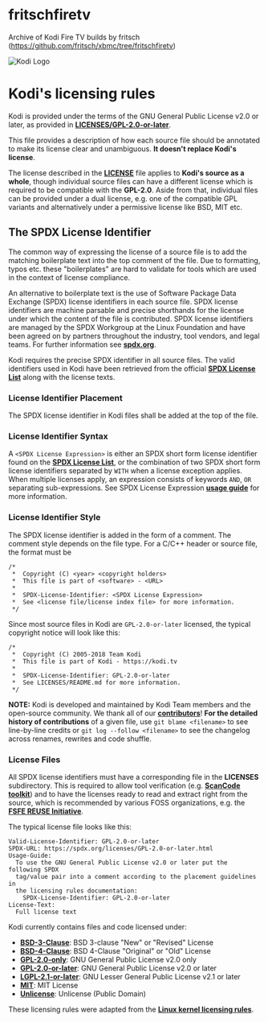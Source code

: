 # fritschfiretv
Archive of Kodi Fire TV builds by fritsch (https://github.com/fritsch/xbmc/tree/fritschfiretv)

![Kodi Logo](../docs/resources/banner_slim.png)

# Kodi's licensing rules
Kodi is provided under the terms of the GNU General Public License v2.0 or later, as provided in **[LICENSES/GPL-2.0-or-later](GPL-2.0-or-later)**.

This file provides a description of how each source file should be annotated to make its license clear and unambiguous. **It doesn't replace Kodi's license**.

The license described in the **[LICENSE](../LICENSE.md)** file applies to **Kodi's source as a whole**, though individual source files can have a different license which is required to be compatible with the **GPL-2.0**. Aside from that, individual files can be provided under a dual license, e.g. one of the compatible GPL variants and alternatively under a permissive license like BSD, MIT etc.

## The SPDX License Identifier
The common way of expressing the license of a source file is to add the matching boilerplate text into the top comment of the file. Due to formatting, typos etc. these "boilerplates" are hard to validate for tools which are used in the context of license compliance.

An alternative to boilerplate text is the use of Software Package Data Exchange (SPDX) license identifiers in each source file. SPDX license identifiers are machine parsable and precise shorthands for the license under which the content of the file is contributed. SPDX license identifiers are managed by the SPDX Workgroup at the Linux Foundation and have been agreed on by partners throughout the industry, tool vendors, and legal teams. For further information see **[spdx.org](https://spdx.org/)**.

Kodi requires the precise SPDX identifier in all source files. The valid identifiers used in Kodi have been retrieved from the official **[SPDX License List](https://spdx.org/licenses/)** along with the license texts.

### License Identifier Placement
The SPDX license identifier in Kodi files shall be added at the top of the file.

### License Identifier Syntax
A `<SPDX License Expression>` is either an SPDX short form license identifier found on the **[SPDX License List](https://spdx.org/licenses/)**, or the combination of two SPDX short form license identifiers separated by `WITH` when a license exception applies. When multiple licenses apply, an expression consists of keywords `AND`, `OR` separating sub-expressions. See SPDX License Expression **[usage guide](https://spdx.org/ids)** for more information.

### License Identifier Style
The SPDX license identifier is added in the form of a comment. The comment style depends on the file type. For a C/C++ header or source file, the format must be
```
/*
 *  Copyright (C) <year> <copyright holders>
 *  This file is part of <software> - <URL>
 *
 *  SPDX-License-Identifier: <SPDX License Expression>
 *  See <license file/license index file> for more information.
 */
```

Since most source files in Kodi are `GPL-2.0-or-later` licensed, the typical copyright notice will look like this:
```
/*
 *  Copyright (C) 2005-2018 Team Kodi
 *  This file is part of Kodi - https://kodi.tv
 *
 *  SPDX-License-Identifier: GPL-2.0-or-later
 *  See LICENSES/README.md for more information.
 */
```

**NOTE:** Kodi is developed and maintained by Kodi Team members and the open-source community. We thank all of our **[contributors](https://github.com/xbmc/xbmc/graphs/contributors)**! **For the detailed history of contributions** of a given file, use `git blame <filename>` to see line-by-line credits or `git log --follow <filename>` to see the changelog across renames, rewrites and code shuffle.

### License Files
All SPDX license identifiers must have a corresponding file in the **LICENSES** subdirectory. This is required to allow tool verification (e.g. **[ScanCode toolkit](https://github.com/nexB/scancode-toolkit)**) and to have the licenses ready to read and extract right from the source, which is recommended by various FOSS organizations, e.g. the **[FSFE REUSE Initiative](https://reuse.software/)**.

The typical license file looks like this:
```
Valid-License-Identifier: GPL-2.0-or-later
SPDX-URL: https://spdx.org/licenses/GPL-2.0-or-later.html
Usage-Guide:
  To use the GNU General Public License v2.0 or later put the following SPDX
  tag/value pair into a comment according to the placement guidelines in
  the licensing rules documentation:
    SPDX-License-Identifier: GPL-2.0-or-later
License-Text:
  Full license text
```

Kodi currently contains files and code licensed under:

* **[BSD-3-Clause](BSD-3-Clause)**: BSD 3-clause "New" or "Revised" License
* **[BSD-4-Clause](BSD-4-Clause)**: BSD 4-Clause "Original" or "Old" License
* **[GPL-2.0-only](GPL-2.0-only)**: GNU General Public License v2.0 only
* **[GPL-2.0-or-later](GPL-2.0-or-later)**: GNU General Public License v2.0 or later
* **[LGPL-2.1-or-later](LGPL-2.1-or-later)**: GNU Lesser General Public License v2.1 or later
* **[MIT](MIT)**: MIT License
* **[Unlicense](Unlicense)**: Unlicense (Public Domain)

These licensing rules were adapted from the **[Linux kernel licensing rules](https://github.com/torvalds/linux/blob/master/Documentation/process/license-rules.rst)**.

